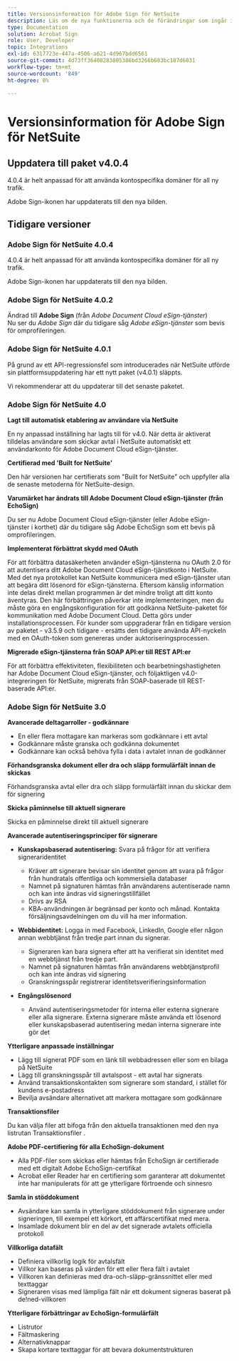 ```yaml
---
title: Versionsinformation för Adobe Sign för NetSuite
description: Läs om de nya funktionerna och de förändringar som ingår i den nuvarande versionen av Adobe Sign-integreringen för NetSuite.
type: Documentation
solution: Acrobat Sign
role: User, Developer
topic: Integrations
exl-id: 6317723e-447a-4506-a621-4d967bdd6561
source-git-commit: 4d73ff36408283805386bd3266b683bc187d6031
workflow-type: tm+mt
source-wordcount: '849'
ht-degree: 0%

---
```


# Versionsinformation för Adobe Sign för NetSuite

## Uppdatera till paket v4.0.4

4.0.4 är helt anpassad för att använda kontospecifika domäner för all ny trafik.

Adobe Sign-ikonen har uppdaterats till den nya bilden.

## Tidigare versioner

### Adobe Sign för NetSuite 4.0.4

4.0.4 är helt anpassad för att använda kontospecifika domäner för all ny trafik.

Adobe Sign-ikonen har uppdaterats till den nya bilden.

### Adobe Sign för NetSuite 4.0.2

Ändrad till **Adobe Sign** (från *Adobe Document Cloud eSign-tjänster*)\
Nu ser du *Adobe Sign* där du tidigare såg *Adobe eSign-tjänster* som bevis för omprofileringen.

### Adobe Sign för NetSuite 4.0.1

På grund av ett API-regressionsfel som introducerades när NetSuite utförde sin plattformsuppdatering har ett nytt paket (v4.0.1) släppts.

Vi rekommenderar att du uppdaterar till det senaste paketet.

### Adobe Sign för NetSuite 4.0

**Lagt till automatisk etablering av användare via NetSuite**

En ny anpassad inställning har lagts till för v4.0. När detta är aktiverat tilldelas användare som skickar avtal i NetSuite automatiskt ett användarkonto för Adobe Document Cloud eSign-tjänster.

**Certifierad med &#39;Built for NetSuite&#39;**

Den här versionen har certifierats som &quot;Built for NetSuite&quot; och uppfyller alla de senaste metoderna för NetSuite-design.

**Varumärket har ändrats till Adobe Document Cloud eSign-tjänster (från EchoSign)**

Du ser nu Adobe Document Cloud eSign-tjänster (eller Adobe eSign-tjänster i korthet) där du tidigare såg Adobe EchoSign som ett bevis på omprofileringen.

**Implementerat förbättrat skydd med OAuth**

För att förbättra datasäkerheten använder eSign-tjänsterna nu OAuth 2.0 för att autentisera ditt Adobe Document Cloud eSign-tjänstkonto i NetSuite. Med det nya protokollet kan NetSuite kommunicera med eSign-tjänster utan att begära ditt lösenord för eSign-tjänsterna. Eftersom känslig information inte delas direkt mellan programmen är det mindre troligt att ditt konto äventyras. Den här förbättringen påverkar inte implementeringen, men du måste göra en engångskonfiguration för att godkänna NetSuite-paketet för kommunikation med Adobe Document Cloud. Detta görs under installationsprocessen. För kunder som uppgraderar från en tidigare version av paketet - v3.5.9 och tidigare - ersätts den tidigare använda API-nyckeln med en OAuth-token som genereras under auktoriseringsprocessen.

**Migrerade eSign-tjänsterna från SOAP API:er till REST API:er**

För att förbättra effektiviteten, flexibiliteten och bearbetningshastigheten har Adobe Document Cloud eSign-tjänster, och följaktligen v4.0-integreringen för NetSuite, migrerats från SOAP-baserade till REST-baserade API:er.

### Adobe Sign för NetSuite 3.0

**Avancerade deltagarroller - godkännare**

* En eller flera mottagare kan markeras som godkännare i ett avtal
* Godkännare måste granska och godkänna dokumentet
* Godkännare kan också behöva fylla i data i avtalet innan de godkänner

**Förhandsgranska dokument eller dra och släpp formulärfält innan de skickas**

Förhandsgranska avtal eller dra och släpp formulärfält innan du skickar dem för signering

**Skicka påminnelse till aktuell signerare**

Skicka en påminnelse direkt till aktuell signerare

**Avancerade autentiseringsprinciper för signerare**

* **Kunskapsbaserad autentisering:** Svara på frågor för att verifiera signeraridentitet
   * Kräver att signerare bevisar sin identitet genom att svara på frågor från hundratals offentliga och kommersiella databaser
   * Namnet på signaturen hämtas från användarens autentiserade namn och kan inte ändras vid signeringstillfället
   * Drivs av RSA
   * KBA-användningen är begränsad per konto och månad. Kontakta försäljningsavdelningen om du vill ha mer information.

* **Webbidentitet:** Logga in med Facebook, LinkedIn, Google eller någon annan webbtjänst från tredje part innan du signerar.

   * Signeraren kan bara signera efter att ha verifierat sin identitet med en webbtjänst från tredje part.
   * Namnet på signaturen hämtas från användarens webbtjänstprofil och kan inte ändras vid signering
   * Granskningsspår registrerar identitetsverifieringsinformation

* **Engångslösenord**
   * Använd autentiseringsmetoder för interna eller externa signerare eller alla signerare. Externa signerare måste använda ett lösenord eller kunskapsbaserad autentisering medan interna signerare inte gör det

**Ytterligare anpassade inställningar**

* Lägg till signerat PDF som en länk till webbadressen eller som en bilaga på NetSuite
* Lägg till granskningsspår till avtalspost - ett avtal har signerats
* Använd transaktionskontakten som signerare som standard, i stället för kundens e-postadress
* Bevilja avsändare alternativet att markera mottagare som godkännare

**Transaktionsfiler**

Du kan välja filer att bifoga från den aktuella transaktionen med den nya listrutan Transaktionsfiler .

**Adobe PDF-certifiering för alla EchoSign-dokument**

* Alla PDF-filer som skickas eller hämtas från EchoSign är certifierade med ett digitalt Adobe EchoSign-certifikat
* Acrobat eller Reader har en certifiering som garanterar att dokumentet inte har manipulerats för att ge ytterligare förtroende och sinnesro

**Samla in stöddokument**

* Avsändare kan samla in ytterligare stöddokument från signerare under signeringen, till exempel ett körkort, ett affärscertifikat med mera.
* Insamlade dokument blir en del av det signerade avtalets officiella protokoll

**Villkorliga datafält**

* Definiera villkorlig logik för avtalsfält
* Villkor kan baseras på värden för ett eller flera fält i avtalet
* Villkoren kan definieras med dra-och-släpp-gränssnittet eller med texttaggar
* Signeraren visas med lämpliga fält när ett dokument signeras baserat på de!ned-villkoren

**Ytterligare förbättringar av EchoSign-formulärfält**

* Listrutor
* Fältmaskering
* Alternativknappar
* Skapa kortare texttaggar för att bevara dokumentstrukturen
